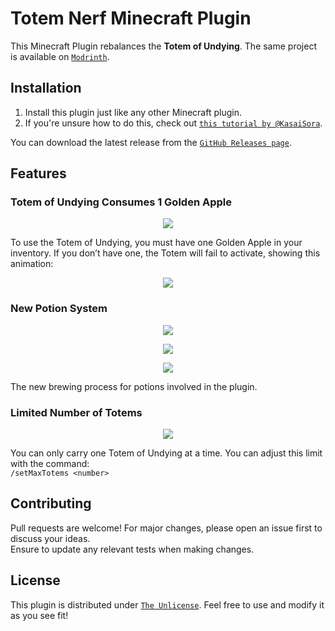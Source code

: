 # Totem Nerf Minecraft Plugin

This Minecraft Plugin rebalances the **Totem of Undying**. The same project is available on [`Modrinth`](https://modrinth.com/plugin/whales).

## Installation

1. Install this plugin just like any other Minecraft plugin.
2. If you're unsure how to do this, check out [`this tutorial by @KasaiSora`](https://www.youtube.com/watch?v=a3dvgl35ip8).

You can download the latest release from the [`GitHub Releases page`](https://github.com/Jufyer/totemNerf/releases).

## Features

### Totem of Undying Consumes 1 Golden Apple
<p align="center"><img src="https://imgur.com/sNks9LV.gif"></p>

To use the Totem of Undying, you must have one Golden Apple in your inventory. If you don’t have one, the Totem will fail to activate, showing this animation:

<p align="center"><img src="https://imgur.com/O7iEkya.gif"></p>

### New Potion System
<p align="center"><img src="https://imgur.com/ac0Bf2J.png"></p>
<p align="center"><img src="https://imgur.com/z3Ct1KV.png"></p>
<p align="center"><img src="https://imgur.com/dmJ3PJf.png"></p>

The new brewing process for potions involved in the plugin.

### Limited Number of Totems
<p align="center"><img src="https://imgur.com/aT467rX.png"></p>

You can only carry one Totem of Undying at a time. You can adjust this limit with the command:  
`/setMaxTotems <number>`

## Contributing

Pull requests are welcome! For major changes, please open an issue first to discuss your ideas.  
Ensure to update any relevant tests when making changes.

## License

This plugin is distributed under [`The Unlicense`](https://choosealicense.com/licenses/unlicense/). Feel free to use and modify it as you see fit!
